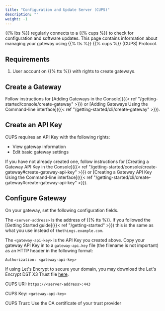 ```yaml
---
title: "Configuration and Update Server (CUPS)"
description: ""
weight: -1
---
```


{{% lbs %}} regularly connects to a {{% cups %}} to check for configuration and software updates. This page contains information about managing your gateway using {{% tts %}} {{% cups %}} (CUPS) Protocol.

<!--more-->

## Requirements

1. User account on {{% tts %}} with rights to create gateways.

## Create a Gateway

Follow instructions for [Adding Gateways in the Console]({{< ref "/getting-started/console/create-gateway" >}}) or [Adding Gateways Using the Command-line interface]({{< ref "/getting-started/cli/create-gateway" >}}).

## Create an API Key

CUPS requires an API Key with the following rights:
- View gateway information
- Edit basic gateway settings

If you have not already created one, follow instructions for [Creating a Gateway API Key in the Console]({{< ref "/getting-started/console/create-gateway#create-gateway-api-key" >}}) or [Creating a Gateway API Key Using the Command-line interface]({{< ref "/getting-started/cli/create-gateway#create-gateway-api-key" >}}).

## Configure Gateway

On your gateway, set the following configuration fields.

The `<server-address>` is the address of {{% tts %}}. If you followed the [Getting Started guide]({{< ref "/getting-started" >}}) this is the same as what you use instead of `thethings.example.com`.

The `<gateway-api-key>` is the API Key you created above. Copy your gateway API Key in to a `gateway-api.key` file (the filename is not important) as an HTTP header in the following format:

```
Authorization: <gateway-api-key>
```

If using Let's Encrypt to secure your domain, you may download the Let's Encrypt DST X3 Trust file [here](https://letsencrypt.org/certs/lets-encrypt-x3-cross-signed.pem.txt).

CUPS URI: `https://<server-address>:443`

CUPS Key: `<gateway-api-key>`

CUPS Trust: Use the CA certificate of your trust provider
